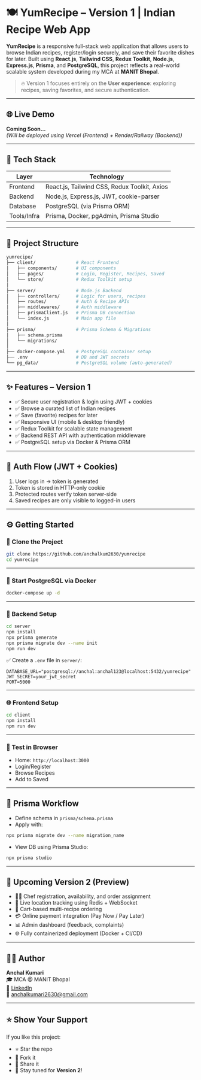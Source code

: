 # 🍽️ YumRecipe – Version 1 | Indian Recipe Web App

**YumRecipe** is a responsive full-stack web application that allows users to browse Indian recipes, register/login securely, and save their favorite dishes for later. Built using **React.js**, **Tailwind CSS**, **Redux Toolkit**, **Node.js**, **Express.js**, **Prisma**, and **PostgreSQL**, this project reflects a real-world scalable system developed during my MCA at **MANIT Bhopal**.

> 🔥 Version 1 focuses entirely on the **User experience**: exploring recipes, saving favorites, and secure authentication.

---

## 🌐 Live Demo

**Coming Soon...**  
_(Will be deployed using Vercel (Frontend) + Render/Railway (Backend))_

---

## 🧱 Tech Stack

| Layer          | Technology                                   |
|----------------|----------------------------------------------|
| Frontend       | React.js, Tailwind CSS, Redux Toolkit, Axios |
| Backend        | Node.js, Express.js, JWT, cookie-parser      |
| Database       | PostgreSQL (via Prisma ORM)                  |
| Tools/Infra    | Prisma, Docker, pgAdmin, Prisma Studio       |

---

## 📁 Project Structure

```bash
yumrecipe/
├── client/               # React Frontend
│   ├── components/       # UI components
│   ├── pages/            # Login, Register, Recipes, Saved
│   └── store/            # Redux Toolkit setup
│
├── server/               # Node.js Backend
│   ├── controllers/      # Logic for users, recipes
│   ├── routes/           # Auth & Recipe APIs
│   ├── middlewares/      # Auth middleware
│   ├── prismaClient.js   # Prisma DB connection
│   └── index.js          # Main app file
│
├── prisma/               # Prisma Schema & Migrations
│   ├── schema.prisma
│   └── migrations/
│
├── docker-compose.yml    # PostgreSQL container setup
├── .env                  # DB and JWT secrets
└── pg_data/              # PostgreSQL volume (auto-generated)
```

---

## ✨ Features – Version 1

- ✅ Secure user registration & login using JWT + cookies
- ✅ Browse a curated list of Indian recipes
- ✅ Save (favorite) recipes for later
- ✅ Responsive UI (mobile & desktop friendly)
- ✅ Redux Toolkit for scalable state management
- ✅ Backend REST API with authentication middleware
- ✅ PostgreSQL setup via Docker & Prisma ORM

---

## 🔐 Auth Flow (JWT + Cookies)

1. User logs in → token is generated
2. Token is stored in HTTP-only cookie
3. Protected routes verify token server-side
4. Saved recipes are only visible to logged-in users

---

## ⚙️ Getting Started

### 🔽 Clone the Project

```bash
git clone https://github.com/anchalkum2630/yumrecipe
cd yumrecipe
```

---

### 🐘 Start PostgreSQL via Docker

```bash
docker-compose up -d
```

---

### 🔌 Backend Setup

```bash
cd server
npm install
npx prisma generate
npx prisma migrate dev --name init
npm run dev
```

✅ Create a `.env` file in `server/`:

```env
DATABASE_URL="postgresql://anchal:anchal123@localhost:5432/yumrecipe"
JWT_SECRET=your_jwt_secret
PORT=5000
```

---

### 🌐 Frontend Setup

```bash
cd client
npm install
npm run dev
```

---

### 🧪 Test in Browser

- Home: `http://localhost:3000`
- Login/Register
- Browse Recipes
- Add to Saved

---

## 🧱 Prisma Workflow

- Define schema in `prisma/schema.prisma`
- Apply with:
```bash
npx prisma migrate dev --name migration_name
```
- View DB using Prisma Studio:
```bash
npx prisma studio
```

---

## 📍 Upcoming Version 2 (Preview)

- 👨‍🍳 Chef registration, availability, and order assignment
- 📍 Live location tracking using Redis + WebSocket
- 🛒 Cart-based multi-recipe ordering
- 💳 Online payment integration (Pay Now / Pay Later)
- 📊 Admin dashboard (feedback, complaints)
- 🌐 Fully containerized deployment (Docker + CI/CD)

---

## 👩‍💻 Author

**Anchal Kumari**  
🎓 MCA @ MANIT Bhopal  
🔗 [LinkedIn](https://www.linkedin.com/in/anchalkumari2630/)  
📧 anchalkumari2630@gmail.com

---

## ⭐ Show Your Support

If you like this project:

- ⭐ Star the repo
- 🍴 Fork it
- 🔁 Share it
- 🚀 Stay tuned for **Version 2**!

